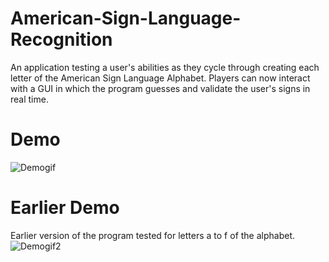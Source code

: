 # American-Sign-Language-Recognition
An application testing a user's abilities as they cycle through creating each letter of the American Sign Language Alphabet. Players can now interact with a GUI in which the program guesses and validate the user's signs in real time.

# Demo
![Demogif](https://github.com/Nam-H-Pham/American-Sign-Language-Recognition/blob/main/ASLDemo3.gif)

# Earlier Demo
Earlier version of the program tested for letters a to f of the alphabet.
![Demogif2](https://github.com/Nam-H-Pham/American-Sign-Language-Recognition/blob/main/ASLDemo%20(2).gif)
